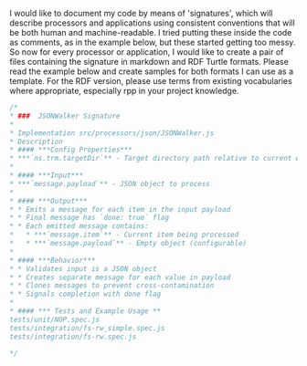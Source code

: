 I would like to document my code by means of 'signatures', which will describe processors and applications using consistent conventions that will be both human and machine-readable. I tried putting these inside the code as comments, as in the example below, but these started getting too messy. So now for every processor or application, I would like to create a pair of files containing the signature in markdown and RDF Turtle formats.
Please read the example below and create samples for both formats I can use as a template. For the RDF version, please use terms from existing vocabularies where appropriate, especially rpp in your project knowledge. 

```javascript
/*
* ###  JSONWalker Signature
*
* Implementation src/processors/json/JSONWalker.js
* Description
* #### ***Config Properties***
* ***`ns.trm.targetDir`** - Target directory path relative to current working directory
*
* #### ***Input***
* ***`message.payload`** - JSON object to process
*
* #### ***Output***
* * Emits a message for each item in the input payload
* * Final message has `done: true` flag
* * Each emitted message contains:
*   * ***`message.item`** - Current item being processed
*   * ***`message.payload`** - Empty object (configurable)
*
* #### ***Behavior***
* * Validates input is a JSON object
* * Creates separate message for each value in payload
* * Clones messages to prevent cross-contamination
* * Signals completion with done flag
*
* #### *** Tests and Example Usage **
tests/unit/NOP.spec.js
tests/integration/fs-rw_simple.spec.js
tests/integration/fs-rw.spec.js

*/
```
